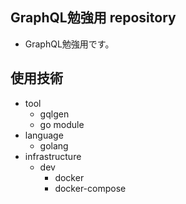 ## GraphQL勉強用 repository
- GraphQL勉強用です。

## 使用技術
- tool
  - gqlgen
  - go module
- language
  - golang
- infrastructure
  - dev
    - docker
    - docker-compose
